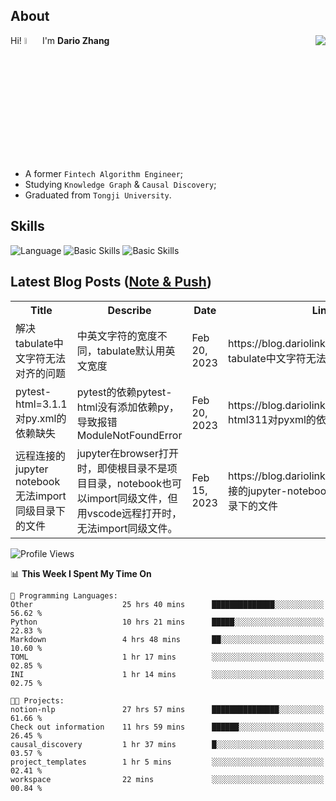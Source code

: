 ## About

<img align="right" src="https://github-readme-stats.vercel.app/api?username=dario-github&show_icons=true&bg_color=00000000&hide_title=true&hide_border=true&include_all_commits=true&count_private=true&theme=transparent" />

Hi! <img src="https://media.giphy.com/media/hvRJCLFzcasrR4ia7z/giphy.gif" width="5%"> I'm **Dario Zhang**

- A former `Fintech Algorithm Engineer`;
- Studying `Knowledge Graph` & `Causal Discovery`;
- Graduated from `Tongji University`.

## Skills

![Language](https://skillicons.dev/icons?i=py,matlab,pytorch,latex,regex,mysql,sqlite)
![Basic Skills](https://skillicons.dev/icons?i=bash,git,linux,md)
![Basic Skills](https://skillicons.dev/icons?i=vim,vscode,jupyterlab)

## Latest Blog Posts ([Note & Push](https://blog.dariolink.vercel.app/))

<table>
  <tr><th>Title</th><th>Describe</th><th>Date</th><th>Link</th></tr>
  <!-- BLOG-POST-LIST:START --><tr><td>解决tabulate中文字符无法对齐的问题</td><td>中英文字符的宽度不同，tabulate默认用英文宽度</td><td>Feb 20, 2023</td><td>https://blog.dariolink.vercel.app/解决tabulate中文字符无法对齐的问题</td></tr><tr><td>pytest-html=3.1.1对py.xml的依赖缺失</td><td>pytest的依赖pytest-html没有添加依赖py，导致报错ModuleNotFoundError</td><td>Feb 20, 2023</td><td>https://blog.dariolink.vercel.app/pytest-html311对pyxml的依赖缺失</td></tr><tr><td>远程连接的jupyter notebook无法import同级目录下的文件</td><td>jupyter在browser打开时，即使根目录不是项目目录，notebook也可以import同级文件，但用vscode远程打开时，无法import同级文件。</td><td>Feb 15, 2023</td><td>https://blog.dariolink.vercel.app/远程连接的jupyter-notebook无法import同级目录下的文件</td></tr><!-- BLOG-POST-LIST:END -->
</table>

<!--START_SECTION:waka-->
![Profile Views](http://img.shields.io/badge/Profile%20Views-115-blue)

📊 **This Week I Spent My Time On** 

```text
💬 Programming Languages: 
Other                    25 hrs 40 mins      ██████████████░░░░░░░░░░░   56.62 % 
Python                   10 hrs 21 mins      █████░░░░░░░░░░░░░░░░░░░░   22.83 % 
Markdown                 4 hrs 48 mins       ██░░░░░░░░░░░░░░░░░░░░░░░   10.60 % 
TOML                     1 hr 17 mins        ░░░░░░░░░░░░░░░░░░░░░░░░░   02.85 % 
INI                      1 hr 14 mins        ░░░░░░░░░░░░░░░░░░░░░░░░░   02.75 % 

🐱‍💻 Projects: 
notion-nlp               27 hrs 57 mins      ███████████████░░░░░░░░░░   61.66 % 
Check out information    11 hrs 59 mins      ██████░░░░░░░░░░░░░░░░░░░   26.45 % 
causal_discovery         1 hr 37 mins        █░░░░░░░░░░░░░░░░░░░░░░░░   03.57 % 
project_templates        1 hr 5 mins         ░░░░░░░░░░░░░░░░░░░░░░░░░   02.41 % 
workspace                22 mins             ░░░░░░░░░░░░░░░░░░░░░░░░░   00.84 % 

```


<!--END_SECTION:waka-->
